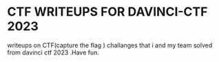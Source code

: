 # CTF WRITEUPS FOR DAVINCI-CTF 2023

writeups on CTF(capture the flag )  challanges that i and my team solved from davinci ctf 2023 .Have fun.
